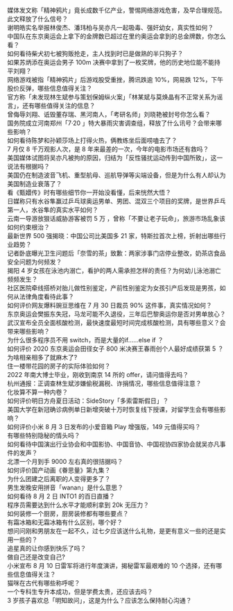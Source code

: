 媒体发文称「精神鸦片」竟长成数千亿产业，警惕网络游戏危害，及早合理规范。此文释放了什么信号？  
谢明皓实名举报林俊杰、潘玮柏与吴亦凡一起吸毒、强奸幼女，真实性如何？  
中国队在东京奥运会上拿下的金牌数已超过在里约奥运会拿到的总金牌数，你怎么看？  
如何看待柴犬初七被狗贩抢走，主人找到时已是做熟的半只狗子？  
如果苏炳添在奥运会男子 100m 决赛中拿到了一枚奖牌，他的历史地位能不能持平刘翔？  
网络游戏被指「精神鸦片」后游戏股受重挫，腾讯跌逾 10%，网易跌 12%，下午股价反弹，哪些信息值得关注？  
官方称「未发现林生斌参与策划保姆纵火案」「林某斌与莫焕晶有不正常关系为谣言」，还有哪些值得关注的信息？  
曾侮辱刘翔、诋毁董存瑞、黑河南人，「考研名师」刘晓艳被封号你怎么看？  
国务院成立河南郑州「7·20 」特大暴雨灾害调查组，释放了什么讯号？会带来哪些影响？  
如何看待陈梦和孙颖莎场上打得火热，俩教练坐后面唠嗑去了？  
7 月仅 8 千万观影人次，是 8 年来最差的一次，今年的电影市场还有救吗？  
美国媒体试图将吴亦凡被拘的原因，归结为「反性骚扰运动传到中国所致」，这一说法有根据吗？  
美国仍在制造波音飞机、重型航母、巡航导弹等尖端设备，但是为什么有人却认为美国制造业衰落了？  
看《甄嬛传》时有哪些细节你一开始没看懂，后来恍然大悟？  
日媒称只有水谷隼赢过乒乓球奥运男单、男团、混双三个项目的奖牌，是世界乒乓第一人，水谷隼的真实水平如何？  
云南一导游放狠话威胁游客被罚 5 万 ，曾称「不要让老子玩命」，旅游市场乱象该如何约束根治？  
最新世界 500 强揭晓：中国公司比美国多 21 家，特斯拉首次上榜，折射出哪些行业趋势？  
记者卧底曝光卫生问题后「奈雪的茶」致歉：两家涉事门店停业整改，奶茶店食品安全问题为何频发？  
揭阳 4 岁女孩在泳池内溺亡，看护的两人需承担怎样的责任？为何幼儿泳池溺亡频频发生？  
社区医院牵线搭桥对胎儿做性别鉴定，产前性别鉴定为女孩引产后发现是男孩，如何从法律角度看待此事？  
如何评价网友爆料豌豆思维在 7 月 30 日裁员 90% 这件事，真实情况如何？  
东京奥运会樊振东失冠，马龙可能不久退役，三年后巴黎奥运你是否对男单放心？  
武汉宣布全员全面核酸检测，最快速度最短时间完成核酸检测，具有哪些意义？会带来哪些影响？  
为什么很多程序员不用 switch，而是大量的if……else if ？  
如何评价 2020 东京奥运会田径女子 800 米决赛王春雨创个人最好成绩获第 5 ？  
为啥相亲相多了就麻木了?  
住一楼带花园的房子的实际体验如何？  
2022 年南大博士毕业，刚收到南京 14 所的 offer，请问值得去吗？  
杭州通报：正调查林生斌涉嫌偷税漏税、诈捐情况，哪些信息值得注意？  
化妆算不算一种内卷？  
如何评价明日方舟夏日活动：SideStory「多索雷斯假日」？  
美国大学在新冠确诊病例单日新增突破十万时恢复线下授课，对留学生会有哪些影响？  
如何评价小米 8 月 3 日发布的小爱音箱 Play 增强版，149 元值得买吗？  
有哪些特别隐秘的情头吗？  
如何看待中国演出行业协会和中国影协、中国音协、中国视协四家协会就吴亦凡事件的发声？  
北漂一个月到手 9000 左右真的很拮据吗？  
如何评价国产动画《眷思量》第九集？  
为什么团建之后离职的人变得更多了？  
男生发晚安用拼音「wanan」是什么意思？  
如何看待 8 月 2 日 INTO1 的百日直播？  
程序员需要达到什么水平才能顺利拿到 20k 无压力？  
如何装修一个厨房，厨房装修都有哪些要点？  
有霜冰箱和无霜冰箱有什么区别，哪个好？  
想问问刚和男朋友在一起不久，过七夕应该送什么礼物，是更有意义一些的还是实用一些的？  
追星真的让你感到快乐了吗？  
做自己还是改变自己?  
小米宣布 8 月 10 日雷军将进行年度演讲，揭秘雷军最艰难的 10 个选择，还有哪些信息值得关注？  
猫咪在古代有哪些称呼呢？  
一个专科生专升本成功，但是学费太贵，还应该去吗？  
3 岁孩子喜欢总「明知故问」，这是为什么？应该怎么保持耐心沟通？  
